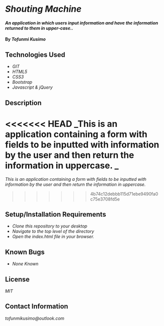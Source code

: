 # _Shouting Machine_

#### _An application in which users input information and have the information returned to them in upper-case.._

#### By _**Tofunmi Kusimo**_

## Technologies Used

* _GIT_
* _HTML5_
* _CSS3_
* _Bootstrap_
* _Javascript & jQuery_

## Description

<<<<<<< HEAD
_This is an application containing a form with fields to be inputted with information by the user and then return the information in uppercase. _
=======
_This is an application containing a form with fields to be inputted with information by the user and then return the information in uppercase._
>>>>>>> 4b74c12debbb115d71ebe9490fa0c75e3708fd5e

## Setup/Installation Requirements

* _Clone this repository to your desktop_
* _Navigate to the top level of the directory_
* _Open the index.html file in your browser._


## Known Bugs

* _None Known_


## License

_MIT_

## Contact Information

_tofunmikusimo@outlook.com_
